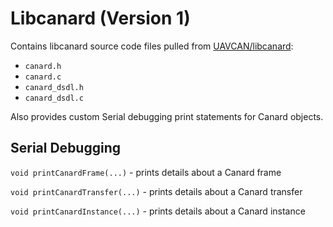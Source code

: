 # Libcanard (Version 1)

Contains libcanard source code files pulled from [UAVCAN/libcanard](https://github.com/UAVCAN/libcanard/tree/master/libcanard):
 * `canard.h`
 * `canard.c`
 * `canard_dsdl.h`
 * `canard_dsdl.c`

Also provides custom Serial debugging print statements for Canard objects.

## Serial Debugging

`void printCanardFrame(...)` - prints details about a Canard frame

`void printCanardTransfer(...)` - prints details about a Canard transfer

`void printCanardInstance(...)` - prints details about a Canard instance
